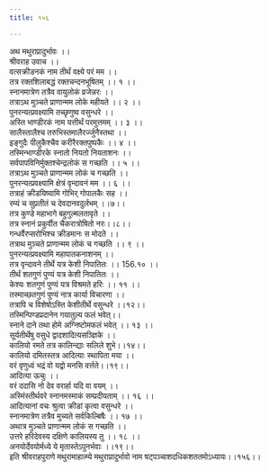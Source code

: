 ```yaml
---
title: १५६

---
```

अथ मथुराप्रादुर्भावः ।।  
श्रीवराह उवाच ।।  
वत्सक्रीडनकं नाम तीर्थं वक्ष्ये परं मम ।।  
तत्र रक्तशिलाबद्धं रक्तचन्दनभूषितम् ।। १ ।।  
स्नानमात्रेण तत्रैव वायुलोकं व्रजेन्नरः ।।  
तत्राऽथ मुञ्चते प्राणान्मम लोके महीयते ।। २ ।।  
पुनरन्यत्प्रवक्ष्यामि तच्छृणुष्व वसुन्धरे ।।  
अस्ति भाण्डीरकं नाम यत्तीर्थं परमुत्तमम् ।। ३ ।।  
सालैस्तालैश्च तरुभिस्तमालैरर्ज्जुनैस्तथा ।।  
इङ्गुदैः पीलुकैश्चैव करीरैरक्तपुष्पकैः ।। ४ ।।  
तस्मिन्भाण्डीरके स्नातो नियतो नियताशनः ।।  
सर्वपापविनिर्मुक्तश्चेन्द्रलोकं स गच्छति ।। ५ ।।  
तत्राऽथ मुञ्चते प्राणान्मम लोकं च गच्छति ।।  
पुनरन्यत्प्रवक्ष्यामि क्षेत्रं वृन्दावनं मम ।। ६ ।।  
तत्राहं क्रीडयिष्यामि गोभिर् गोपालकैः सह ।।  
रम्यं च सुप्रतीतं च देवदानवदुर्लभम् ।।७।।  
तत्र कुण्डे महाभागे बहुगुल्मलतावृते ।।  
तत्र स्नानं प्रकुर्वीत चैकरात्रोषितो नरः।।८।।  
गन्धर्वैरप्सरोभिश्च क्रीडमानः स मोदते ।।  
तत्राथ मुञ्चते प्राणान्मम लोकं च गच्छति ।। ९ ।।  
पुनरन्यत्प्रवक्ष्यामि महापातकनाशनम् ।।  
तत्र वृन्दावने तीर्थे यत्र केशी निपातितः ।। 156.१० ।।  
तीर्थं शतगुणं पुण्यं यत्र केशी निपातितः ।।  
केश्यः शतगुणं पुण्यं यत्र विश्रमते हरिः ।। ११ ।।  
तस्माच्छतगुणं पुण्यं नात्र कार्या विचारणा ।।  
तत्रापि च विशेषोऽस्ति केशीतीर्थे वसुन्धरे ।।१२।।  
तस्मिन्पिण्डप्रदानेन गयातुल्य फलं भवेत्।।  
स्नाने दाने तथा होमे अग्निष्टोमफलं भवेत् ।। १३ ।।  
सूर्यतीर्थेषु वसुधे द्वादशादित्यसञ्ज्ञिके ।।  
कालियो रमते तत्र कालिन्द्याः सलिले शुभे।।१४।।  
कालियो दमितस्तत्र आदित्याः स्थापिता मया ।।  
वरं वृणुध्वं भद्रं वो यद्वो मनसि वर्त्तते।।१९।।  
आदित्या ऊचुः ।।  
वरं ददासि नो देव वरार्हा यदि वा वयम् ।।  
अस्मिंस्तीर्थवरे स्नानमस्माकं सम्प्रदीयताम् ।। १६ ।।  
आदित्यानां वचः श्रुत्वा क्रीडां कृत्वा वसुन्धरे ।।  
स्नानमात्रेण तत्रैव मुच्यते सर्वकिल्बिषैः ।। १७ ।।  
अथात्र मुञ्चते प्राणान्मम लोकं स गच्छति ।।  
उत्तरे हरिदेवस्य दक्षिणे कालियस्य तु ।। १८ ।।  
अनयोर्देवयोर्मध्ये ये मृतास्तेऽपुनर्भवाः ।।१९।।  
इति श्रीवराहपुराणे मथुरामाहात्म्ये मथुराप्रादुर्भावो नाम षट्पञ्चाशदधिकशततमोऽध्यायः।।१५६।।